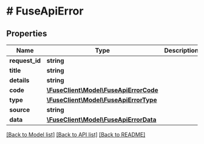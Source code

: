 # # FuseApiError

## Properties

Name | Type | Description | Notes
------------ | ------------- | ------------- | -------------
**request_id** | **string** |  |
**title** | **string** |  |
**details** | **string** |  |
**code** | [**\FuseClient\Model\FuseApiErrorCode**](FuseApiErrorCode.md) |  |
**type** | [**\FuseClient\Model\FuseApiErrorType**](FuseApiErrorType.md) |  |
**source** | **string** |  |
**data** | [**\FuseClient\Model\FuseApiErrorData**](FuseApiErrorData.md) |  | [optional]

[[Back to Model list]](../../README.md#models) [[Back to API list]](../../README.md#endpoints) [[Back to README]](../../README.md)

